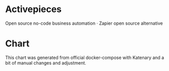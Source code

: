 # Activepieces
Open source no-code business automation · Zapier open source alternative

# Chart
This chart was generated from official docker-compose with Katenary and a bit of manual changes and adjustment.